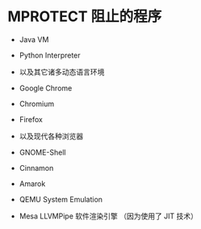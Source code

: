 # MPROTECT 阻止的程序

- Java VM
- Python Interpreter
- 以及其它诸多动态语言环境

- Google Chrome
- Chromium
- Firefox
- 以及现代各种浏览器

- GNOME-Shell
- Cinnamon

- Amarok
- QEMU System Emulation

- Mesa LLVMPipe 软件渲染引擎 （因为使用了 JIT 技术）
